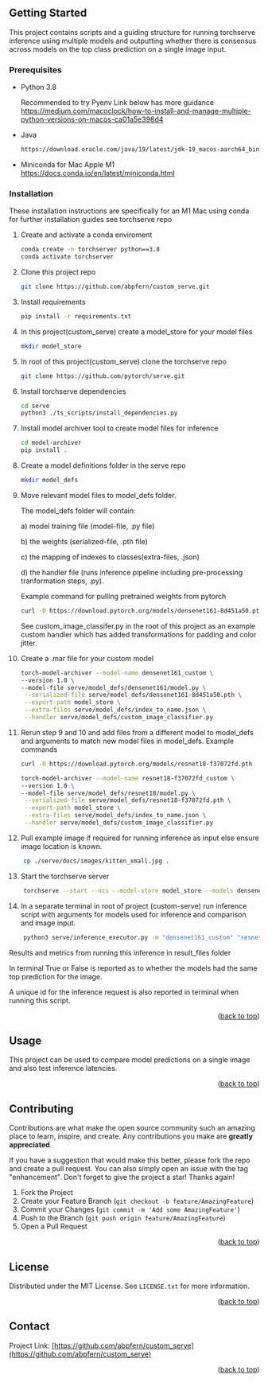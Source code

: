 <!-- GETTING STARTED -->
## Getting Started

This project contains scripts and a guiding structure for running torchserve inference using multiple models and outputting whether there is consensus across models on the top class prediction on a single image input.

### Prerequisites

* Python 3.8

    Recommended to try Pyenv
    Link below has more guidance
    https://medium.com/macoclock/how-to-install-and-manage-multiple-python-versions-on-macos-ca01a5e398d4

* Java
  ```sh
  https://download.oracle.com/java/19/latest/jdk-19_macos-aarch64_bin.dmg
  ```

* Miniconda for Mac Apple M1
  https://docs.conda.io/en/latest/miniconda.html


### Installation

These installation instructions are specifically for an M1 Mac using conda for further installation guides see torchserve repo

1) Create and activate a conda enviroment
    ```sh   
    conda create -n torchserver python==3.8
    conda activate torchserver
    ```
2) Clone this project repo
    ```sh
   git clone https://github.com/abpfern/custom_serve.git
   ```
3) Install requirements
    ```sh
    pip install -r requirements.txt
    ```
4) In this project(custom_serve) create a model_store for your model files
    ```sh
    mkdir model_store
    ```
5) In root of this project(custom_serve) clone the torchserve repo
    ```sh
    git clone https://github.com/pytorch/serve.git
    ```

6) Install torchserve dependencies
    ```sh
    cd serve
    python3 ./ts_scripts/install_dependencies.py
    ```
7) Install model archiver tool to create model files for inference
    ```sh
    cd model-archiver
    pip install .
    ```

8) Create a model definitions folder in the serve repo
    ```sh
    mkdir model_defs
    ```
9) Move relevant model files to model_defs folder.

   The model_defs folder will contain: 
   
    a) model training file (model-file, .py file)
    
    b) the weights (serialized-file, .pth file)
    
    c) the mapping of indexes to classes(extra-files, .json)
    
    d) the handler file (runs inference pipeline including pre-processing tranformation steps, .py). 

    Example command for pulling pretrained weights from pytorch
    
    ```sh
    curl -O https://download.pytorch.org/models/densenet161-8d451a50.pth
    ```

    See custom_image_classifer.py in the root of this project as an example custom handler which has added transformations for padding and color jitter.

10) Create a .mar file for your custom model
    ```sh
    torch-model-archiver --model-name densenet161_custom \           
    --version 1.0 \            
    --model-file serve/model_defs/densenet161/model.py \
     --serialized-file serve/model_defs/densenet161-8d451a50.pth \
     --export-path model_store \
     --extra-files serve/model_defs/index_to_name.json \
     --handler serve/model_defs/custom_image_classifier.py

    ```
11) Rerun step 9 and 10 and add files from a different model to model_defs and  arguments to match new model files in model_defs. Example commands 
    ```sh
    curl -O https://download.pytorch.org/models/resnet18-f37072fd.pth
    ```
    ```sh
    torch-model-archiver --model-name resnet18-f37072fd_custom \           
    --version 1.0 \            
    --model-file serve/model_defs/resnet18/model.py \
     --serialized-file serve/model_defs/resnet18-f37072fd.pth \
     --export-path model_store \
     --extra-files serve/model_defs/index_to_name.json \
     --handler serve/model_defs/custom_image_classifier.py

    ```
12) Pull example image if required for running inference as input else ensure image location is known.
```sh
    cp ./serve/docs/images/kitten_small.jpg . 
```
13) Start the torchserve server
```sh
    torchserve --start --ncs --model-store model_store --models densenet161_custom.mar
```

14) In a separate terminal in root of project (custom-serve) run inference script with arguments for models used for inference and comparison and image input.
```sh
    python3 serve/inference_executor.py -m "densenet161_custom" "resnet18-f37072fd_custom" -i “kitten_small.jpg”
```

Results and metrics from running this inference in result_files folder

In terminal True or False is reported as to whether the models had the same top prediction for the image. 

A unique id for the inference request is also reported in terminal when running this script.

<p align="right">(<a href="#readme-top">back to top</a>)</p>



<!-- USAGE EXAMPLES -->
## Usage

This project can be used to compare model predictions on a single image and also test inference latencies.

<p align="right">(<a href="#readme-top">back to top</a>)</p>


<!-- CONTRIBUTING -->
## Contributing

Contributions are what make the open source community such an amazing place to learn, inspire, and create. Any contributions you make are **greatly appreciated**.

If you have a suggestion that would make this better, please fork the repo and create a pull request. You can also simply open an issue with the tag "enhancement".
Don't forget to give the project a star! Thanks again!

1. Fork the Project
2. Create your Feature Branch (`git checkout -b feature/AmazingFeature`)
3. Commit your Changes (`git commit -m 'Add some AmazingFeature'`)
4. Push to the Branch (`git push origin feature/AmazingFeature`)
5. Open a Pull Request

<p align="right">(<a href="#readme-top">back to top</a>)</p>



<!-- LICENSE -->
## License

Distributed under the MIT License. See `LICENSE.txt` for more information.

<p align="right">(<a href="#readme-top">back to top</a>)</p>



<!-- CONTACT -->
## Contact

Project Link: [https://github.com/abpfern/custom_serve](https://github.com/abpfern/custom_serve)


<p align="right">(<a href="#readme-top">back to top</a>)</p>



<!-- MARKDOWN LINKS & IMAGES -->
<!-- https://www.markdownguide.org/basic-syntax/#reference-style-links -->
[contributors-shield]: https://img.shields.io/github/contributors/abpfern/custom_serve.svg?style=for-the-badge
[contributors-url]: https://github.com/abpfern/custom_serve/graphs/contributors
[forks-shield]: https://img.shields.io/github/forks/abpfern/custom_serve.svg?style=for-the-badge
[forks-url]: https://github.com/abpfern/custom_serve/network/members
[stars-shield]: https://img.shields.io/github/stars/abpfern/custom_serve.svg?style=for-the-badge
[stars-url]: https://github.com/abpfern/custom_serve/stargazers
[issues-shield]: https://img.shields.io/github/issues/abpfern/custom_serve.svg?style=for-the-badge
[issues-url]: https://github.com/abpfern/custom_serve/issues
[license-shield]: https://img.shields.io/github/license/abpfern/custom_serve.svg?style=for-the-badge
[license-url]: https://github.com/abpfern/custom_serve/blob/master/LICENSE.txt
[linkedin-shield]: https://img.shields.io/badge/-LinkedIn-black.svg?style=for-the-badge&logo=linkedin&colorB=555
[linkedin-url]: https://linkedin.com/in/nushfernando
